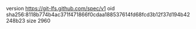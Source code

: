version https://git-lfs.github.com/spec/v1
oid sha256:8118b774b4ac371f471866f0cdaa188537614fd68fcd3b12f37d194b42248b23
size 2960
